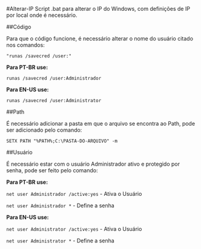 #Alterar-IP
Script .bat para alterar o IP do Windows, com definições de IP por local onde é necessário.

##Código

Para que o código funcione, é necessário alterar o nome do usuário citado nos comandos:

`"runas /savecred /user:"`

**Para PT-BR use:**

`runas /savecred /user:Administrador`

**Para EN-US use:**

`runas /savecred /user:Administrator`

##Path

É necessário adicionar a pasta em que o arquivo se encontra ao Path, pode ser adicionado pelo comando:

`SETX PATH "%PATH%;C:\PASTA-DO-ARQUIVO" -m`

##Usuário

É necessário estar com o usuário Administrador ativo e protegido por senha, pode ser feito pelo comando:

**Para PT-BR use:**

`net user Administrador /active:yes` - Ativa o Usuário

`net user Administrador *` - Define a senha

**Para EN-US use:**

`net user Administrator /active:yes` - Ativa o Usuário

`net user Administrator *` - Define a senha
